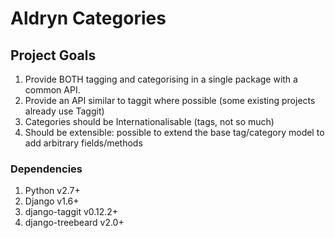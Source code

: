 # Aldryn Categories

## Project Goals

1. Provide BOTH tagging and categorising in a single package with a common API.
2. Provide an API similar to taggit where possible (some existing projects already use Taggit)
3. Categories should be Internationalisable (tags, not so much)
4. Should be extensible: possible to extend the base tag/category model to add arbitrary fields/methods


### Dependencies

1. Python v2.7+
2. Django v1.6+
3. django-taggit v0.12.2+
3. django-treebeard v2.0+
